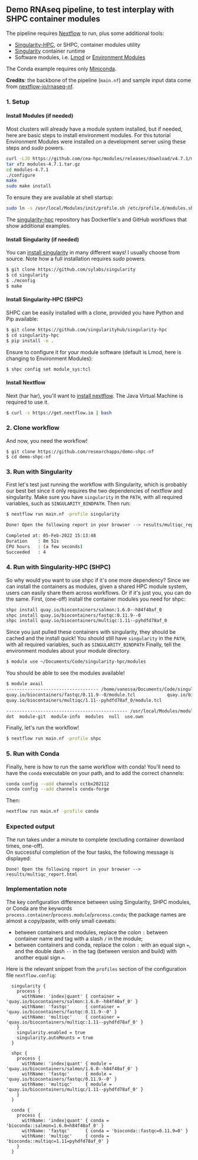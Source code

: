 ## Demo RNAseq pipeline, to test interplay with SHPC container modules

The pipeline requires [Nextflow](https://github.com/nextflow-io/nextflow) to run, plus some additional tools:

* [Singularity-HPC](http://github.com/singularityhub/singularity-hpc), or SHPC, container modules utility
* [Singularity](http://singularity.hpcng.org) container runtime
* Software modules, i.e. [Lmod](https://lmod.readthedocs.io) or [Environment Modules](https://modules.readthedocs.io)

The Conda example requires only [Miniconda](https://docs.conda.io).  

**Credits**: the backbone of the pipeline (`main.nf`) and sample input data come from [nextflow-io/rnaseq-nf](https://github.com/nextflow-io/rnaseq-nf).  



### 1. Setup

#### Install Modules (if needed)

Most clusters will already have a module system installed, but if needed, here are basic steps to install environment modules. 
For this tutorial Environment Modules were installed on a development server using these steps and _sudo_ powers.

```bash
curl -LJO https://github.com/cea-hpc/modules/releases/download/v4.7.1/modules-4.7.1.tar.gz
tar xfz modules-4.7.1.tar.gz
cd modules-4.7.1
./configure
make
sudo make install
```

To ensure they are available at shell startup:

```bash
sudo ln -s /usr/local/Modules/init/profile.sh /etc/profile.d/modules.sh
```

The [singularity-hpc](https://github.com/singularityhub/singularity-hpc) repository has Dockerfile's and GitHub workflows that show additional examples.


#### Install Singularity (if needed)

You can [install singularity](https://sylabs.io/guides/3.9/user-guide/quick_start.html) in many different ways! I usually choose from source. Note how a full installation requires _sudo_ powers.

```bash
$ git clone https://github.com/sylabs/singularity
$ cd singularity
$ ./mconfig
$ make
```


#### Install Singularity-HPC (SHPC)

SHPC can be easily installed with a clone, provided you have Python and Pip available:

```bash
$ git clone https://github.com/singularityhub/singularity-hpc
$ cd singularity-hpc
$ pip install -e .
```

Ensure to configure it for your module software (default is Lmod, here is changing to Environment Modules):

```bash
$ shpc config set module_sys:tcl
```

#### Install Nextflow

Next (har har), you'll want to [install nextflow](https://www.nextflow.io/docs/latest/getstarted.html). The Java Virtual Machine is required to use it.

```bash
$ curl -s https://get.nextflow.io | bash
```


### 2. Clone workflow

And now, you need the workflow!

```
$ git clone https://github.com/researchapps/demo-shpc-nf
$ cd demo-shpc-nf
```

### 3. Run with Singularity

First let's test just running the workflow with Singularity, which is probably our best bet since
it only requires the two dependencies of nextflow and singularity. Make sure you have `singularity` 
in the `PATH`, with all required variables, such as `SINGULARITY_BINDPATH`.
Then run:

```bash
$ nextflow run main.nf -profile singularity
```
```bash
Done! Open the following report in your browser --> results/multiqc_report.html

Completed at: 05-Feb-2022 15:13:48
Duration    : 8m 51s
CPU hours   : (a few seconds)
Succeeded   : 4
```

### 4. Run with Singularity-HPC (SHPC)

So why would you want to use shpc if it's one more dependency? Since we can install the containers as modules,
given a shared HPC module system, users can easily share them across workflows. Or if it's just you, you can do the same.
First, (one-off) install the container modules you need for shpc:

```bash
shpc install quay.io/biocontainers/salmon:1.6.0--h84f40af_0
shpc install quay.io/biocontainers/fastqc:0.11.9--0
shpc install quay.io/biocontainers/multiqc:1.11--pyhdfd78af_0
```

Since you just pulled these containers with singularity, they should be cached and the install quick!
You should still have `singularity` in the `PATH`, with all required variables, such as `SINGULARITY_BINDPATH`
Finally, tell the environment modules about your module directory.

```bash
$ module use ~/Documents/Code/singularity-hpc/modules
```
You should be able to see the modules available!

```bash
$ module avail
----------------------------------- /home/vanessa/Documents/Code/singularity-hpc/modules -----------------------------------
quay.io/biocontainers/fastqc/0.11.9--0/module.tcl            quay.io/biocontainers/salmon/1.6.0--h84f40af_0/module.tcl  
quay.io/biocontainers/multiqc/1.11--pyhdfd78af_0/module.tcl  

---------------------------------------------- /usr/local/Modules/modulefiles ----------------------------------------------
dot  module-git  module-info  modules  null  use.own  
```

Finally, let's run the workflow!

```bash
$ nextflow run main.nf -profile shpc
```


### 5. Run with Conda

Finally, here is how to run the same workflow with conda! You'll need to have the `conda` executable on your path,
and to add the correct channels:

```bash
conda config --add channels cctbx202112
conda config --add channels conda-forge
```

Then:

```bash
nextflow run main.nf -profile conda
```

### Expected output

The run takes under a minute to complete (excluding container downlaod times, one-off).  
On successful completion of the four tasks, the following message is displayed:  

```
Done! Open the following report in your browser --> results/multiqc_report.html
```


### Implementation note

The key configuration difference between using Singularity, SHPC modules, or Conda are the keywords `process.container`/`process.module`/`process.conda`; the package names are almost a copy/paste, with only small caveats:
* between containers and modules, replace the colon `:` between container name and tag with a slash `/` in the module;
* between containers and conda, replace the colon `:` with an equal sign `=`, and the double dash `--` in the tag (between version and build) with another equal sign `=`.

Here is the relevant snippet from the `profiles` section of the configuration file `nextflow.config`:

```
  singularity {
    process {
      withName: 'index|quant' { container = 'quay.io/biocontainers/salmon:1.6.0--h84f40af_0' }
      withName: 'fastqc'      { container = 'quay.io/biocontainers/fastqc:0.11.9--0' }
      withName: 'multiqc'     { container = 'quay.io/biocontainers/multiqc:1.11--pyhdfd78af_0' }
    }
    singularity.enabled = true
    singularity.autoMounts = true
  }

  shpc {
    process {
      withName: 'index|quant' { module = 'quay.io/biocontainers/salmon/1.6.0--h84f40af_0' }
      withName: 'fastqc'      { module = 'quay.io/biocontainers/fastqc/0.11.9--0' }
      withName: 'multiqc'     { module = 'quay.io/biocontainers/multiqc/1.11--pyhdfd78af_0' }
    }
  }

  conda {
    process {
      withName: 'index|quant' { conda = 'bioconda::salmon=1.6.0=h84f40af_0' }
      withName: 'fastqc'      { conda = 'bioconda::fastqc=0.11.9=0' }
      withName: 'multiqc'     { conda = 'bioconda::multiqc=1.11=pyhdfd78af_0' }
    }
  }
```
